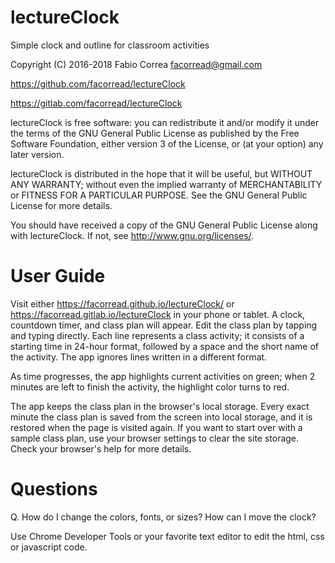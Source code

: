# lectureClock

Simple clock and outline for classroom activities

Copyright (C) 2016-2018 Fabio Correa facorread@gmail.com

https://github.com/facorread/lectureClock

https://gitlab.com/facorread/lectureClock

lectureClock is free software: you can redistribute it and/or modify
it under the terms of the GNU General Public License as published by
the Free Software Foundation, either version 3 of the License, or
(at your option) any later version.

lectureClock is distributed in the hope that it will be useful,
but WITHOUT ANY WARRANTY; without even the implied warranty of
MERCHANTABILITY or FITNESS FOR A PARTICULAR PURPOSE. See the
GNU General Public License for more details.

You should have received a copy of the GNU General Public License
along with lectureClock. If not, see <http://www.gnu.org/licenses/>.

# User Guide

Visit either https://facorread.github.io/lectureClock/ or https://facorread.gitlab.io/lectureClock in your phone or tablet. A clock, countdown timer, and class plan will appear. Edit the class plan by tapping and typing directly. Each line represents a class activity; it consists of a starting time in 24-hour format, followed by a space and the short name of the activity. The app ignores lines written in a different format.

As time progresses, the app highlights current activities on green; when 2 minutes are left to finish the activity, the highlight color turns to red.

The app keeps the class plan in the browser's local storage. Every exact minute the class plan is saved from the screen into local storage, and it is restored when the page is visited again. If you want to start over with a sample class plan, use your browser settings to clear the site storage. Check your browser's help for more details.

# Questions

Q. How do I change the colors, fonts, or sizes? How can I move the clock?

Use Chrome Developer Tools or your favorite text editor to edit the html, css or javascript code.
